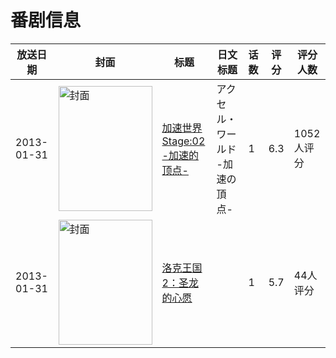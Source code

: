 # 番剧信息

|放送日期|封面|标题|日文标题|话数|评分|评分人数|
|---|---|---|---|---|---|---|
|2013-01-31|<img src="//lain.bgm.tv/pic/cover/c/77/fe/49362_lYCUA.jpg" alt="封面" style="width:150px;height:200px;object-fit:cover;">|[加速世界 Stage:02 -加速的顶点-](https://bangumi.tv/subject/49362)|アクセル・ワールド -加速の頂点-|1|6.3|1052人评分|
|2013-01-31|<img src="//lain.bgm.tv/pic/cover/c/a4/15/134461_WaqnD.jpg" alt="封面" style="width:150px;height:200px;object-fit:cover;">|[洛克王国2：圣龙的心愿](https://bangumi.tv/subject/134461)||1|5.7|44人评分|
